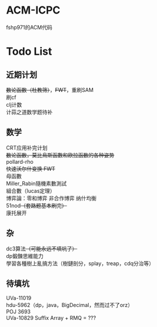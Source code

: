 # ACM-ICPC
fshp971的ACM代码<br>

# Todo List

## 近期计划
~~数论函数（杜教筛）~~，~~FWT~~，重刷SAM<br>
刷cf<br>
clj计数<br>
计蒜之道数学题待补<br>

## 数学
CRT应用补完计划<br>
~~数论函数，莫比烏斯函數和欧拉函数的各种姿势~~<br>
pollard-rho<br>
~~快速沃尔什变换 FWT~~<br>
母函數<br>
Miller_Rabin隨機素數測試<br>
組合數（lucas定理）<br>
博弈論：零和博弈 非合作博弈 纳什均衡<br>
51nod~~（套路题基本刷完）~~<br>
康托展开<br>

## 杂
dc3算法~~（可能永远不填坑了）~~<br>
dp鍛鍊思維能力<br>
學習各種樹上亂搞方法（樹鏈剖分，splay，treap，cdq分治等）<br>

## 待填坑
UVa-11019<br>
hdu-5962（dp，java，BigDecimal，然而过不了orz）<br>
POJ 3693<br>
UVa-10829 Suffix Array + RMQ = ???<br>
